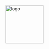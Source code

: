 <img src="https://github-profile-trophy.vercel.app/?username=haifangong&theme=flat" alt="logo" height="120" align="center" style="margin: auto; margin-bottom: 20px;" />
